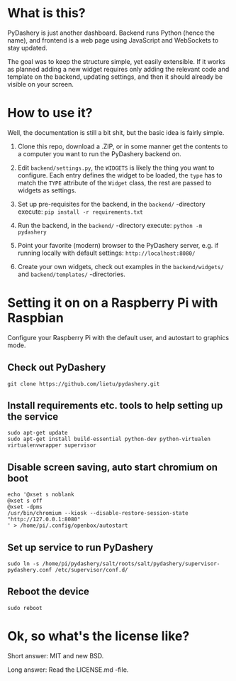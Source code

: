 # What is this?

PyDashery is just another dashboard. Backend runs Python (hence the name), and
frontend is a web page using JavaScript and WebSockets to stay updated.

The goal was to keep the structure simple, yet easily extensible. If it works
as planned adding a new widget requires only adding the relevant code and
template on the backend, updating settings, and then it should already be
visible on your screen.


# How to use it?

Well, the documentation is still a bit shit, but the basic idea is fairly
simple.

1. Clone this repo, download a .ZIP, or in some manner get the contents to a
computer you want to run the PyDashery backend on.

1. Edit `backend/settings.py`, the `WIDGETS` is likely the thing you want to
configure. Each entry defines the widget to be loaded, the `type` has to match
the `TYPE` attribute of the `Widget` class, the rest are passed to widgets as
settings.

1. Set up pre-requisites for the backend, in the `backend/` -directory
execute: `pip install -r requirements.txt`

1. Run the backend, in the `backend/` -directory execute: `python -m pydashery`

1. Point your favorite (modern) browser to the PyDashery server, e.g. if
running locally with default settings: `http://localhost:8080/`

1. Create your own widgets, check out examples in the `backend/widgets/` and
`backend/templates/` -directories.


# Setting it on on a Raspberry Pi with Raspbian

Configure your Raspberry Pi with the default user, and autostart to graphics
mode.

## Check out PyDashery

```
git clone https://github.com/lietu/pydashery.git
```

## Install requirements etc. tools to help setting up the service

```
sudo apt-get update
sudo apt-get install build-essential python-dev python-virtualen virtualenvwrapper supervisor
```

## Disable screen saving, auto start chromium on boot

```
echo '@xset s noblank
@xset s off
@xset -dpms
/usr/bin/chromium --kiosk --disable-restore-session-state "http://127.0.0.1:8080"
' > /home/pi/.config/openbox/autostart
```

## Set up service to run PyDashery

```
sudo ln -s /home/pi/pydashery/salt/roots/salt/pydashery/supervisor-pydashery.conf /etc/supervisor/conf.d/
```

## Reboot the device

```
sudo reboot
```

# Ok, so what's the license like?

Short answer: MIT and new BSD.

Long answer: Read the LICENSE.md -file.


